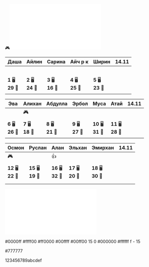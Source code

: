 🎮![EMOJILIST](EMOJILIST.md)

| Даша                   | Айлин                  | Сарина                 | Айч р к                | Ширин                  | 14.11 |
| ---------------------- | ---------------------- | ---------------------- | ---------------------- | ---------------------- | ----- |
|   ️                  |      ️             |                     |                      |                      |       |
|                       |                       |                       |                      |                      |       |
| **1** 🖥️<br>**29** 🏫 | **2** 🖥️<br>**24** 🏫 | **3** 🖥️<br>**16** 🏫 | **4** 🖥️<br>**25** 🏫 | **5** 🖥️<br>**23** 🏫 |       |
|                        |                        |                        |                      |                       |       |

| Эва                    | Алихан                 | Абдулла                | Эрбол                  | Муса                    | Атай                    | 14.11 |
| ---------------------- | ---------------------- | ---------------------- | ---------------------- | ----------------------- | ----------------------- | ----- |
|                        | 🎮                     |                        |                        | ️                       |                         |       |
|                        |                        |                        |                        |                         |                         |       |
| **6** 🖥️<br>**26** 🏫 | **7** 🖥️<br>**18** 🏫 | **8** 🖥️<br>**21** 🏫 | **9** 🖥️<br>**27** 🏫 | **10** 🖥️<br>**31** 🏫 | **11** 🖥️<br>**28** 🏫 |       |
|                        |                        |                        |                        |                         |                         |       |

| Осмон                   | Руслан                  | Алан                    | Эльхан                  | Эмирхан                 | 14.11 |
| ----------------------- | ----------------------- | ----------------------- | ----------------------- | ----------------------- | ----- |
| 🎮                      | <br>                    | 👍                      |                         |                         |       |
|                         |                         |                         |                         |                         |       |
| **12** 🖥️<br>**22** 🏫 | **15** 🖥️<br>**19** 🏫 | **16** 🖥️<br>**32** 🏫 | **17** 🖥️<br>**20** 🏫 | **18** 🖥️<br>**30** 🏫 |       |
|                         |                         |                         |                         |                         |       |
|                         |                         |                         |                         |                         |       |


![EMOJI](education/secret/EMOJI.md)

#0000ff  #ffff00
#ff0000  #00ffff
#00ff00
15 0
#000000
#ffffff   f - 15

#777777

123456789abcdef 


